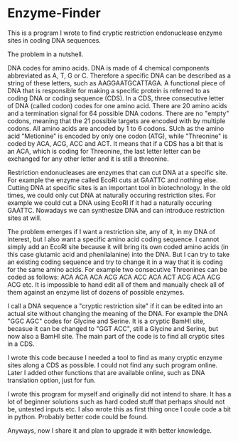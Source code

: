# Enzyme-Finder

This is a program I wrote to find cryptic restriction endonuclease enzyme sites in coding DNA sequences. 

The problem in a nutshell. 

DNA codes for amino acids. DNA is made of 4 chemical components abbreviated as A, T, G or C. Therefore a specific DNA can be described as a string of these letters, such as AAGGAATGCATTAGA. 
A functional piece of DNA that is responsible for making a specific protein is referred to as coding DNA or coding sequence (CDS). In a CDS, three consecutive letter of DNA (called codon) codes for one amino acid. 
There are 20 amino acids and a termination signal for 64 possible DNA codons. There are no "empty" codons, meaning that the 21 possible targets are encoded with by multiple codons. 
All amino acids are ancoded by 1 to 6 codons. SUch as the amino acid "Metionine" is encoded by only one codon (ATG), while "Threonine" is coded by ACA, ACG, ACC and ACT. 
It means that if a CDS has a bit that is an ACA, which is coding for Threonine, the last letter letter can be exchanged for any other letter and it is still a threonine.

Restriction endonucleases are enzymes that can cut DNA at a specific site. For example the enzyme called EcoRI cuts at GAATTC and nothing else. Cutting DNA at specific sites is an important tool in biotechnology.
In the old times, we could only cut DNA at naturally occuring restriction sites. For example we could cut a DNA using EcoRI if it had a naturally occuring GAATTC. Nowadays we can synthesize DNA and can introduce restriction sites at will. 

The problem emerges if I want a restriction site, any of it, in my DNA of interest, but I also want a specific amino acid coding sequence. I cannot simply add an EcoRI site because it will bring its own coded amino acids (in this case glutamic acid and phenilalanine) into the DNA. 
But I can try to take an existing coding sequence and try to change it in a way that it is coding for the same amino acids. For example two consecutive Threonines can be coded as follows:
ACA ACA
ACA ACG
ACA ACC
ACA ACT
ACG ACA
ACG ACG
etc. 
It is impossible to hand edit all of them and manually check all of them against an enzyme list of dozens of possible enzymes. 

I call a DNA sequence a "cryptic restriction site" if it can be edited into an actual site without changing the meaning of the DNA. For example the DNA "GGC AGC" codes for Glycine and Serine. It is a cryptic BamHI site, becasue it can be changed to "GGT ACC", still a Glycine and Serine, but now also a BamHI site. 
The main part of the code is to find all cryptic sites in a CDS. 

I wrote this code because I needed a tool to find as many cryptic enzyme sites along a CDS as possible. I could not find any such program online. Later I added other functions that are available online, such as DNA translation option, just for fun. 

I wrote this program for myself and originally did not intend to share. It has a lot of beginner solutions such as hard coded stuff that perhaps should not be, untested inputs etc. I also wrote this as first thing once I coule code a bit in python. Probably better code could be found. 

Anyways, now I share it and plan to upgrade it with better knowledge. 
